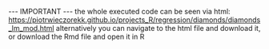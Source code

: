 --- IMPORTANT --- the whole executed code can be seen via html: https://piotrwieczorekk.github.io/projects_R/regression/diamonds/diamonds_lm_mod.html alternatively you can navigate to the html file and download it, or download the Rmd file and open it in R
